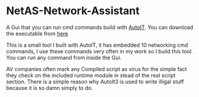 # NetAS-Network-Assistant
A Gui that you can run cmd commands build with [AutoIT](https://www.autoitscript.com/site/autoit/). You can download the executable from [here](https://github.com/Gexos/NetAS-Network-Assistant/releases/download/v1.1/networkassistant.exe)

This is a small tool I built with AutoIT, it has embedded 10 networking cmd commands, I use these commands very often in my work
so I build this tool. You can run any command from inside the Gui.

AV companies often mark any Compiled script as virus for the simple fact they check on the included runtime module in stead of the real script section.
There is a simple reason why AutoIt3 is used to write illigal stuff because it is so damn simply to do.


